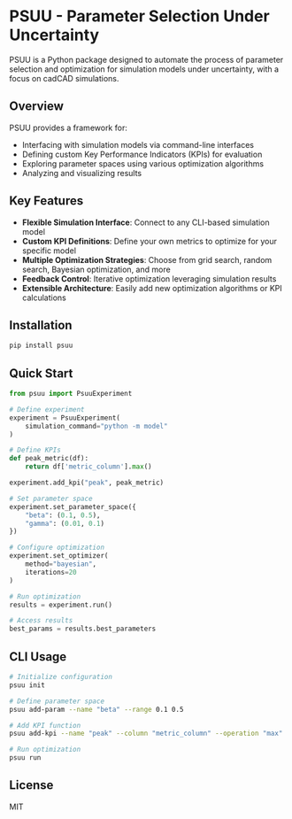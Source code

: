 # PSUU - Parameter Selection Under Uncertainty

PSUU is a Python package designed to automate the process of parameter selection and optimization for simulation models under uncertainty, with a focus on cadCAD simulations.

## Overview

PSUU provides a framework for:
- Interfacing with simulation models via command-line interfaces
- Defining custom Key Performance Indicators (KPIs) for evaluation
- Exploring parameter spaces using various optimization algorithms
- Analyzing and visualizing results

## Key Features

- **Flexible Simulation Interface**: Connect to any CLI-based simulation model
- **Custom KPI Definitions**: Define your own metrics to optimize for your specific model
- **Multiple Optimization Strategies**: Choose from grid search, random search, Bayesian optimization, and more
- **Feedback Control**: Iterative optimization leveraging simulation results
- **Extensible Architecture**: Easily add new optimization algorithms or KPI calculations

## Installation

```bash
pip install psuu
```

## Quick Start

```python
from psuu import PsuuExperiment

# Define experiment
experiment = PsuuExperiment(
    simulation_command="python -m model"
)

# Define KPIs
def peak_metric(df):
    return df['metric_column'].max()

experiment.add_kpi("peak", peak_metric)

# Set parameter space
experiment.set_parameter_space({
    "beta": (0.1, 0.5),
    "gamma": (0.01, 0.1)
})

# Configure optimization
experiment.set_optimizer(
    method="bayesian",
    iterations=20
)

# Run optimization
results = experiment.run()

# Access results
best_params = results.best_parameters
```

## CLI Usage

```bash
# Initialize configuration
psuu init

# Define parameter space
psuu add-param --name "beta" --range 0.1 0.5

# Add KPI function
psuu add-kpi --name "peak" --column "metric_column" --operation "max"

# Run optimization
psuu run
```

## License

MIT
